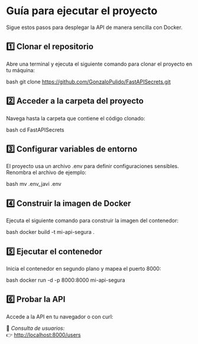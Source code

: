 # Guía para ejecutar el proyecto 

Sigue estos pasos para desplegar la API de manera sencilla con Docker.  

## 1️⃣ Clonar el repositorio  
Abre una terminal y ejecuta el siguiente comando para clonar el proyecto en tu máquina:  

bash
git clone https://github.com/GonzaloPulido/FastAPISecrets.git


## 2️⃣ Acceder a la carpeta del proyecto  
Navega hasta la carpeta que contiene el código clonado:  

bash
cd FastAPISecrets


## 3️⃣ Configurar variables de entorno  
El proyecto usa un archivo .env para definir configuraciones sensibles. Renombra el archivo de ejemplo:  

bash
mv .env_javi .env


## 4️⃣ Construir la imagen de Docker  
Ejecuta el siguiente comando para construir la imagen del contenedor:  

bash
docker build -t mi-api-segura .


## 5️⃣ Ejecutar el contenedor  
Inicia el contenedor en segundo plano y mapea el puerto 8000:  

bash
docker run -d -p 8000:8000 mi-api-segura


## 6️⃣ Probar la API  
Accede a la API en tu navegador o con curl:  

🔹 *Consulta de usuarios:*  
👉 [http://localhost:8000/users](http://localhost:8000/users)
